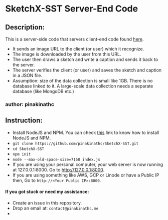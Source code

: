 # SketchX-SST Server-End Code

## Description:

This is a server-side code that servers client-end code found [here](https://github.com/pinakinathc/pinakinathc.github.io/blob/master/projects/_posts/sketchx-sst.html).

- It sends an image URL to the client (or user) which it recognize.
- The image is downloaded by the user from this URL.
- The user then draws a sketch and write a caption and sends it back to the server.
- The server verifies the client (or user) and saves the sketch and caption in a JSON file.
- Assumption: size of the data collection is small like 1GB. There is no database linked to it. A large-scale data collection needs a separate database (like MongoDB etc.)

### author: pinakinathc

## Instruction:

- Install NodeJS and NPM. You can check [this](https://docs.npmjs.com/downloading-and-installing-node-js-and-npm) link to know how to install NodeJS and NPM.
- ```git clone https://github.com/pinakinathc/SketchX-SST.git```
- ```cd SketchX-SST```
- ```npm init```
- ```node --max-old-space-size=7168 index.js```
- If you are using your personal computer, your web server is now running at 127.0.0.1:8000. Go to <http://127.0.0.1:8000>.
- If you are using something like AWS, GCP or Linode or have a Public IP then, Go to ```http://<Your Public IP>:8000```.

#### If you got stuck or need my assistance:
- Create an issue in this repository.
- Drop an email at: ```contact@pinakinathc.me```
- 
